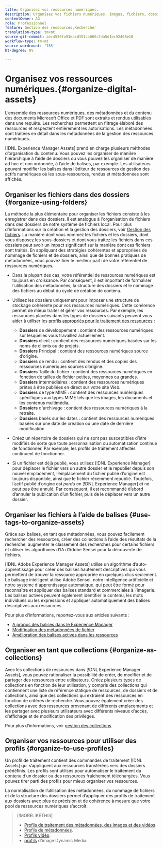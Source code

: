 ```yaml
---
title: Organisez vos ressources numériques.
description: Organisez vos fichiers numériques, images, fichiers, dossiers, etc. à l’aide du Experience Manager.
contentOwner: AG
role: Professionnel
feature: Gestion des ressources,Rechercher
translation-type: tm+mt
source-git-commit: aec4530fa93eacd151ca069c2da5d1bc92408e10
workflow-type: tm+mt
source-wordcount: '785'
ht-degree: 9%

---
```



# Organisez vos ressources numériques.{#organize-digital-assets}

L’ensemble des ressources numériques, des métadonnées et du contenu des documents Microsoft Office et PDF sont extraits et rendus utilisables dans une requête. Les recherches permettent un filtrage élaboré des ressources et respectent entièrement les autorisations. Les métadonnées sont traitées en détail dans les métadonnées de la gestion des ressources numériques.

[!DNL Experience Manager Assets] prend en charge plusieurs méthodes d’organisation du contenu. Vous pouvez les organiser de manière hiérarchique à l’aide de dossiers ou vous pouvez les organiser de manière ad hoc et non ordonnée, à l’aide de balises, par exemple. Les utilisateurs peuvent modifier les balises dans l’éditeur de ressources de gestion des actifs numériques où les sous-ressources, rendus et métadonnées sont affichés.

## Organiser les fichiers dans des dossiers {#organize-using-folders}

La méthode la plus élémentaire pour organiser les fichiers consiste à les enregistrer dans des dossiers. Il est analogue à l&#39;organisation de fichiers dans des dossiers de notre système de fichiers local. Pour plus d’informations sur la création et la gestion des dossiers, voir [Gestion des fichiers](manage-assets.md). La manière dont vous nommez les fichiers et les dossiers, dont vous disposez les sous-dossiers et dont vous traitez les fichiers dans ces dossiers peut avoir un impact significatif sur la manière dont ces fichiers sont traités. En appliquant des stratégies cohérentes et appropriées de nommage de fichiers et de dossiers, ainsi que de bonnes pratiques de métadonnées, vous pouvez tirer le meilleur parti de votre référentiel de ressources numériques.

* Dans la plupart des cas, votre référentiel de ressources numériques est toujours en croissance. Par conséquent, il est important de formaliser l’utilisation des métadonnées, la structure des dossiers et le nommage des fichiers au début du cycle de création de contenu.
* Utilisez les dossiers uniquement pour imposer une structure de stockage cohérente pour vos ressources numériques. Cette cohérence permet de mieux traiter et gérer vos ressources. Par exemple, les ressources placées dans les types de dossiers suivants peuvent vous aider à utiliser les [profils appropriés pour le traitement des ressources](processing-profiles.md) :

   * **Dossiers** de développement : contient des ressources numériques sur lesquelles vous travaillez actuellement.
   * **Dossiers** client : contient des ressources numériques basées sur les noms de clients ou de projets.
   * **Dossiers** Principal : contient des ressources numériques source d’origine.
   * **Dossiers** de rendu : contient des rendus et des copies des ressources numériques sources d’origine.
   * **Dossiers** Taille du fichier : contient des ressources numériques en fonction de tailles de fichier petites, moyennes ou grandes.
   * **Dossiers** intermédiaires : contient des ressources numériques prêtes à être publiées en direct sur votre site Web.
   * **Dossiers** de type MIME : contient des ressources numériques spécifiques aux types MIME tels que les images, les documents et les contenus multimédia.
   * **Dossiers** d&#39;archivage : contient des ressources numériques à la retraite.
   * **Dossiers** basés sur les dates : contient des ressources numériques basées sur une date de création ou une date de dernière modification.

* Créez un répertoire de dossiers qui ne sont pas susceptibles d’être modifiés de sorte que toute personnalisation ou automatisation continue de fonctionner. Par exemple, les profils de traitement affectés continuent de fonctionner.
* Si un fichier est déjà publié, vous utilisez [!DNL Experience Manager] pour déplacer le fichier vers un autre dossier et le republier depuis son nouvel emplacement, l’emplacement du fichier publié d’origine est toujours disponible, ainsi que le fichier récemment republié. Toutefois, l’actif publié d’origine est *perdu* en [!DNL Experience Manager] et ne peut pas être annulé. Par conséquent, il est recommandé d’abord d’annuler la publication d’un fichier, puis de le déplacer vers un autre dossier.

## Organiser les fichiers à l’aide de balises {#use-tags-to-organize-assets}

Grâce aux balises, en tant que métadonnées, vous pouvez facilement rechercher des ressources, créer des collections à l’aide des résultats de la recherche, augmenter le classement des recherches pour certains fichiers et utiliser les algorithmes d’IA d’Adobe Sensei pour la découverte de fichiers.

[!DNL Adobe Experience Manager Assets] utilise un algorithme d’auto-apprentissage pour créer des balises hautement descriptives qui vous permettent de trouver la ressource appropriée en quelques clics seulement. Le balisage intelligent utilise Adobe Sensei, notre intelligence artificielle et notre système d&#39;apprentissage automatique, qui peut être formé pour reconnaître et appliquer des balises standard et commerciales à l&#39;imagerie. Les balises actives peuvent également identifier le contenu, les mots individuels ou les expressions et appliquer automatiquement des balises descriptives aux ressources.

Pour plus d’informations, reportez-vous aux articles suivants :

* [A propos des balises dans le Experience Manager](/help/sites-authoring/tags.md)
* [Modification des métadonnées de fichier](metadata.md)
* [Amélioration des balises actives dans les ressources](enhanced-smart-tags.md)

## Organiser en tant que collections {#organize-as-collections}

Avec les collections de ressources dans [!DNL Experience Manager Assets], vous pouvez rationaliser la possibilité de créer, de modifier et de partager des ressources entre utilisateurs. Créez plusieurs types de collections en fonction de leur utilisation, y compris des collections qui contiennent une liste de référence statique de ressources, de dossiers et de collections, ainsi que des collections qui extraient des ressources en fonction de critères de recherche.  Vous pouvez également créer des collections avec des ressources provenant de différents emplacements et les partager avec plusieurs utilisateurs avec différents niveaux d’accès, d’affichage et de modification des privilèges.

Pour plus d’informations, voir [gestion des collections](manage-collections.md).

<!-- TBD items: add screenshots where applicable
Any hints/recommendations of when to use what method of organizing? Some examples of how organizing helps towards a better taxonomy and improved content velocity.
Add back links to blog posts by marketing?
-->

## Organiser vos ressources pour utiliser des profils {#organize-to-use-profiles}

Un profil de traitement contient des commandes de traitement [!DNL Assets] qui s’appliquent aux ressources transférées vers des dossiers prédéfinis. Les profils sont utilisés pour automatiser le traitement du contenu d’un dossier ou des ressources fraîchement téléchargées. Vous pouvez tirer parti des profils pour mieux organiser vos ressources.

La normalisation de l’utilisation des métadonnées, du nommage de fichiers et de la structure des dossiers permet d’appliquer des profils de traitement aux dossiers avec plus de précision et de cohérence à mesure que votre pool de ressources numériques s’accroît.

>[!MORELIKETHIS]
>
>* [Profils de traitement des métadonnées, des images et des vidéos](processing-profiles.md).
>* [Profils de métadonnées](/help/assets/metadata-config.md#metadata-profiles).
>* [Profils vidéo](video-profiles.md).
>* [profils](image-profiles.md) d&#39;image Dynamic Media.

